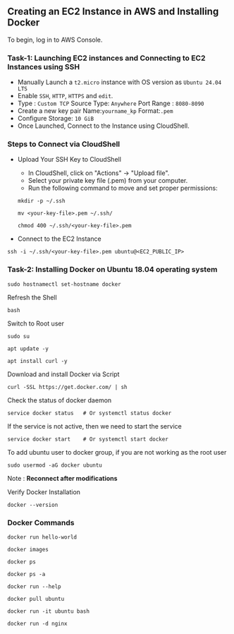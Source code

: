 ## Creating an EC2 Instance in AWS and Installing Docker

To begin, log in to AWS Console.

### Task-1:  Launching EC2 instances and Connecting to EC2 Instances using SSH

* Manually Launch a `t2.micro` instance with OS version as `Ubuntu 24.04 LTS` 
* Enable `SSH`, `HTTP`, `HTTPS` and `edit`.
* Type : `Custom TCP`     Source Type: `Anywhere`    Port Range : `8080-8090`
* Create a new key pair Name:`yourname_kp` Format:`.pem`
* Configure Storage: `10 GiB`
* Once Launched, Connect to the Instance using CloudShell.

### Steps to Connect via CloudShell
* Upload Your SSH Key to CloudShell
  * In CloudShell, click on "Actions" → "Upload file".
  * Select your private key file (.pem) from your computer.
  * Run the following command to move and set proper permissions:
  ```
  mkdir -p ~/.ssh
  ```
  
  ```
  mv <your-key-file>.pem ~/.ssh/
  ```
  
  ```
  chmod 400 ~/.ssh/<your-key-file>.pem
  ```
* Connect to the EC2 Instance
```
ssh -i ~/.ssh/<your-key-file>.pem ubuntu@<EC2_PUBLIC_IP>
```


### Task-2: Installing Docker on Ubuntu 18.04 operating system 
```
sudo hostnamectl set-hostname docker
```
Refresh the Shell 
```
bash
```
Switch to Root user
```
sudo su
```
```
apt update -y
```
```
apt install curl -y
```
Download and install Docker via Script
```
curl -SSL https://get.docker.com/ | sh
```
Check the status of docker daemon
```
service docker status   # Or systemctl status docker
```
If the service is not active, then we need to start the service
```
service docker start    # Or systemctl start docker
```
To add ubuntu user to docker group, if you are not working as the root user
```
sudo usermod -aG docker ubuntu
```
Note : **Reconnect after modifications**

Verify Docker Installation
```
docker --version
```
### Docker Commands
```
docker run hello-world
```
```
docker images
```
```
docker ps
```
```
docker ps -a
```
```
docker run --help
```
```
docker pull ubuntu
```
```
docker run -it ubuntu bash
```
```
docker run -d nginx
```
